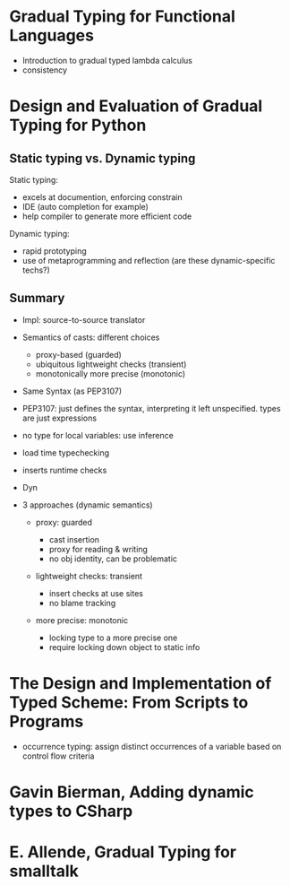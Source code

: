 # Gradual Typing for Functional Languages

- Introduction to gradual typed lambda calculus
- consistency


# Design and Evaluation of Gradual Typing for Python

## Static typing vs. Dynamic typing

Static typing:

- excels at documention, enforcing constrain
- IDE (auto completion for example)
- help compiler to generate more efficient code

Dynamic typing:

- rapid prototyping
- use of metaprogramming and reflection (are these dynamic-specific techs?)

## Summary

- Impl: source-to-source translator

- Semantics of casts: different choices

    - proxy-based (guarded)
    - ubiquitous lightweight checks (transient)
    - monotonically more precise (monotonic)

- Same Syntax (as PEP3107)

- PEP3107: just defines the syntax, interpreting it left unspecified. types are just expressions

- no type for local variables: use inference

- load time typechecking

- inserts runtime checks

- Dyn

- 3 approaches (dynamic semantics)

    - proxy: guarded

      - cast insertion
      - proxy for reading & writing
      - no obj identity, can be problematic

    - lightweight checks: transient

      - insert checks at use sites
      - no blame tracking

    - more precise: monotonic

      - locking type to a more precise one
      - require locking down object to static info

# The Design and Implementation of Typed Scheme: From Scripts to Programs

- occurrence typing: assign distinct occurrences of a variable based on control flow criteria

# Gavin Bierman, Adding dynamic types to CSharp
# E. Allende, Gradual Typing for smalltalk
